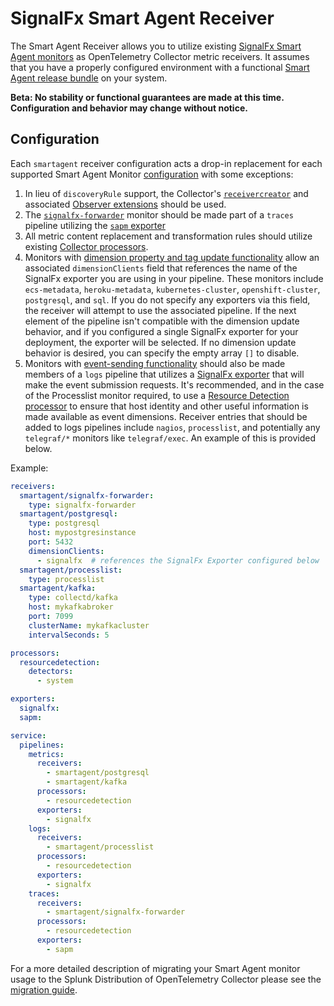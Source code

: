 # SignalFx Smart Agent Receiver

The Smart Agent Receiver allows you to utilize existing [SignalFx Smart Agent monitors](https://github.com/signalfx/signalfx-agent#monitors)
as OpenTelemetry Collector metric receivers.  It assumes that you have a properly configured environment with a
functional [Smart Agent release bundle](https://github.com/signalfx/signalfx-agent/releases/latest) on your system.

**Beta: No stability or functional guarantees are made at this time.  Configuration and behavior may change without notice.**

## Configuration

Each `smartagent` receiver configuration acts a drop-in replacement for each supported Smart Agent Monitor
[configuration](https://github.com/signalfx/signalfx-agent/blob/master/docs/monitor-config.md) with some exceptions:

1. In lieu of `discoveryRule` support, the Collector's
[`receivercreator`](https://github.com/open-telemetry/opentelemetry-collector-contrib/blob/master/receiver/receivercreator/README.md)
and associated [Observer extensions](https://github.com/open-telemetry/opentelemetry-collector-contrib/tree/master/extension/observer/README.md)
should be used.
1. The [`signalfx-forwarder`](https://github.com/signalfx/signalfx-agent/blob/master/docs/monitors/signalfx-forwarder.md)
monitor should be made part of a `traces` pipeline utilizing the [`sapm`
exporter](https://github.com/open-telemetry/opentelemetry-collector-contrib/blob/main/exporter/sapmexporter/README.md)
1. All metric content replacement and transformation rules should utilize existing
[Collector processors](https://github.com/open-telemetry/opentelemetry-collector/blob/master/processor/README.md).
1. Monitors with [dimension property and tag update
functionality](https://dev.splunk.com/observability/docs/datamodel#Creating-or-updating-custom-properties-and-tags)
allow an associated `dimensionClients` field that references the name of the SignalFx exporter you are using in your
pipeline.  These monitors include `ecs-metadata`, `heroku-metadata`, `kubernetes-cluster`, `openshift-cluster`, `postgresql`,
and `sql`.
If you do not specify any exporters via this field, the receiver will attempt to use the associated
pipeline.  If the next element of the pipeline isn't compatible with the dimension update behavior, and if you configured
a single SignalFx exporter for your deployment, the exporter will be selected.  If no dimension update behavior is desired,
you can specify the empty array `[]` to disable.
1. Monitors with [event-sending
functionality](https://dev.splunk.com/observability/docs/datamodel/ingest#Send-custom-events) should also be made members of
a `logs` pipeline that utilizes a [SignalFx
exporter](https://github.com/open-telemetry/opentelemetry-collector-contrib/blob/main/exporter/signalfxexporter/README.md)
that will make the event submission requests.  It's recommended, and in the case of the Processlist monitor required,
to use a [Resource Detection
processor](https://github.com/open-telemetry/opentelemetry-collector-contrib/blob/main/processor/resourcedetectionprocessor/README.md)
to ensure that host identity and other useful information is made available as event dimensions.
Receiver entries that should be added to logs pipelines include `nagios`, `processlist`, and potentially any
`telegraf/*` monitors like `telegraf/exec`.  An example of this is provided below.

Example:

```yaml
receivers:
  smartagent/signalfx-forwarder:
    type: signalfx-forwarder
  smartagent/postgresql:
    type: postgresql
    host: mypostgresinstance
    port: 5432
    dimensionClients:
      - signalfx  # references the SignalFx Exporter configured below
  smartagent/processlist:
    type: processlist
  smartagent/kafka:
    type: collectd/kafka
    host: mykafkabroker
    port: 7099
    clusterName: mykafkacluster
    intervalSeconds: 5

processors:
  resourcedetection:
    detectors:
      - system

exporters:
  signalfx:
  sapm:

service:
  pipelines:
    metrics:
      receivers:
        - smartagent/postgresql
        - smartagent/kafka
      processors:
        - resourcedetection
      exporters:
        - signalfx
    logs:
      receivers:
        - smartagent/processlist
      processors:
        - resourcedetection
      exporters:
        - signalfx
    traces:
      receivers:
        - smartagent/signalfx-forwarder
      processors:
        - resourcedetection
      exporters:
        - sapm
```

For a more detailed description of migrating your Smart Agent monitor usage to the Splunk Distribution of
OpenTelemetry Collector please see the [migration guide](../../../docs/signalfx-smart-agent-migration.md).
